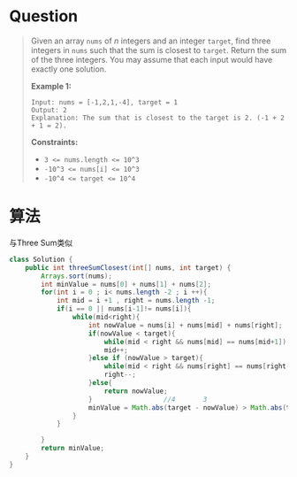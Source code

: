 # Question

> Given an array `nums` of *n* integers and an integer `target`, find three integers in `nums` such that the sum is closest to `target`. Return the sum of the three integers. You may assume that each input would have exactly one solution.
>
>  
>
> **Example 1:**
>
> ```
> Input: nums = [-1,2,1,-4], target = 1
> Output: 2
> Explanation: The sum that is closest to the target is 2. (-1 + 2 + 1 = 2).
> ```
>
>  
>
> **Constraints:**
>
> - `3 <= nums.length <= 10^3`
> - `-10^3 <= nums[i] <= 10^3`
> - `-10^4 <= target <= 10^4`

# 算法 

与Three Sum类似

```java
class Solution {
    public int threeSumClosest(int[] nums, int target) {
        Arrays.sort(nums);
        int minValue = nums[0] + nums[1] + nums[2];
        for(int i = 0 ; i< nums.length -2 ; i ++){
            int mid = i +1 , right = nums.length -1;
            if(i == 0 || nums[i-1]!= nums[i]){
                while(mid<right){
                    int nowValue = nums[i] + nums[mid] + nums[right];
                    if(nowValue < target){
                        while(mid < right && nums[mid] == nums[mid+1]) mid++;
                        mid++;
                    }else if (nowValue > target){
                        while(mid < right && nums[right] == nums[right-1]) right--;
                        right--;
                    }else{
                        return nowValue;
                    }                  //4       3
                    minValue = Math.abs(target - nowValue) > Math.abs(target -minValue) ? minValue : nowValue;
                }
            }

        }
        return minValue;
    }
}
```

